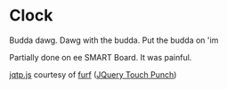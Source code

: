 # Clock

Budda dawg. Dawg with the budda. Put the budda on 'im

Partially done on ee SMART Board. It was painful.

[jqtp.js](/jqtp.js) courtesy of [furf](https://github.com/furf) ([JQuery Touch Punch](https://github.com/furf/jquery-ui-touch-punch))

